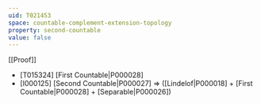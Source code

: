 ```yaml
---
uid: T021453
space: countable-complement-extension-topology
property: second-countable
value: false
---
```

[[Proof]]

* [T015324] [First Countable|P000028]
* [I000125] [Second Countable|P000027] => ([Lindelof|P000018] + [First Countable|P000028] + [Separable|P000026])

